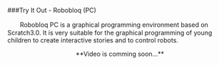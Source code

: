 ###Try It Out - Robobloq (PC)

　　Robobloq PC is a graphical programming environment based on Scratch3.0. It is very suitable for the graphical programming of young children to create interactive stories and to control robots.

<div align=center>
**Video is comming soon...**
